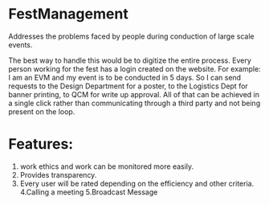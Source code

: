 # FestManagement

Addresses the problems faced by people during conduction of large scale events.

The best way to handle this would be to digitize the entire process. Every person working for the fest has a login created on the website. For example: I am an EVM and my event is to be conducted in 5 days. So I can send requests to the Design Department for a poster, to the Logistics Dept for banner printing, to QCM for write up approval. All of that can be achieved in a single click rather than communicating through a third party and not being present on the loop.

# Features: 

1. work ethics and work can be monitored more easily. 
2. Provides transparency. 
3. Every user will be rated depending on the efficiency and other criteria. 
4.Calling a meeting 
5.Broadcast Message
